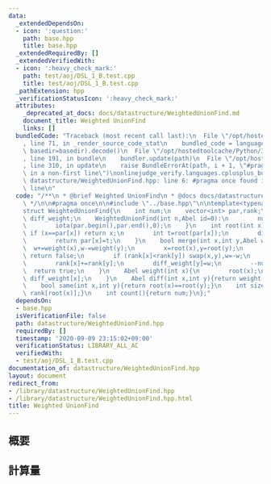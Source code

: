 ```yaml
---
data:
  _extendedDependsOn:
  - icon: ':question:'
    path: base.hpp
    title: base.hpp
  _extendedRequiredBy: []
  _extendedVerifiedWith:
  - icon: ':heavy_check_mark:'
    path: test/aoj/DSL_1_B.test.cpp
    title: test/aoj/DSL_1_B.test.cpp
  _pathExtension: hpp
  _verificationStatusIcon: ':heavy_check_mark:'
  attributes:
    _deprecated_at_docs: docs/datastructure/WeightedUnionFind.md
    document_title: Weighted UnionFind
    links: []
  bundledCode: "Traceback (most recent call last):\n  File \"/opt/hostedtoolcache/Python/3.8.5/x64/lib/python3.8/site-packages/onlinejudge_verify/documentation/build.py\"\
    , line 71, in _render_source_code_stat\n    bundled_code = language.bundle(stat.path,\
    \ basedir=basedir).decode()\n  File \"/opt/hostedtoolcache/Python/3.8.5/x64/lib/python3.8/site-packages/onlinejudge_verify/languages/cplusplus.py\"\
    , line 191, in bundle\n    bundler.update(path)\n  File \"/opt/hostedtoolcache/Python/3.8.5/x64/lib/python3.8/site-packages/onlinejudge_verify/languages/cplusplus_bundle.py\"\
    , line 310, in update\n    raise BundleErrorAt(path, i + 1, \"#pragma once found\
    \ in a non-first line\")\nonlinejudge_verify.languages.cplusplus_bundle.BundleErrorAt:\
    \ datastructure/WeightedUnionFind.hpp: line 6: #pragma once found in a non-first\
    \ line\n"
  code: "/**\n * @brief Weighted UnionFind\n * @docs docs/datastructure/WeightedUnionFind.md\n\
    \ */\n\n#pragma once\n\n#include \"../base.hpp\"\n\ntemplate<typename Abel>\n\
    struct WeightedUnionFind{\n    int num;\n    vector<int> par,rank;\n    vector<Abel>\
    \ diff_weight;\n    WeightedUnionFind(int n,Abel id=0):\n        num(n),par(n),rank(n,1),diff_weight(n,Abel(0)){\n\
    \        iota(par.begin(),par.end(),0);\n    }\n    int root(int x){\n       \
    \ if (x==par[x]) return x;\n        int t=root(par[x]);\n        diff_weight[x]+=diff_weight[par[x]];\n\
    \        return par[x]=t;\n    }\n    bool merge(int x,int y,Abel w){\n      \
    \  w+=weight(x),w-=weight(y);\n        x=root(x),y=root(y);\n        if (x==y)\
    \ return false;\n        if (rank[x]<rank[y]) swap(x,y),w=-w;\n        par[y]=x;\n\
    \        rank[x]+=rank[y];\n        diff_weight[y]=w;\n        --num;\n      \
    \  return true;\n    }\n    Abel weight(int x){\n        root(x);\n        return\
    \ diff_weight[x];\n    }\n    Abel diff(int x,int y){return weight(y)-weight(x);}\n\
    \    bool same(int x,int y){return root(x)==root(y);}\n    int size(int x){return\
    \ rank[root(x)];}\n    int count(){return num;}\n};"
  dependsOn:
  - base.hpp
  isVerificationFile: false
  path: datastructure/WeightedUnionFind.hpp
  requiredBy: []
  timestamp: '2020-09-09 23:15:02+09:00'
  verificationStatus: LIBRARY_ALL_AC
  verifiedWith:
  - test/aoj/DSL_1_B.test.cpp
documentation_of: datastructure/WeightedUnionFind.hpp
layout: document
redirect_from:
- /library/datastructure/WeightedUnionFind.hpp
- /library/datastructure/WeightedUnionFind.hpp.html
title: Weighted UnionFind
---
```

## 概要

## 計算量
